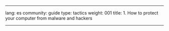 

---

lang: es
community: guide
type: tactics
weight: 001
title: 1. How to protect your computer from malware and hackers

---

<stub>

